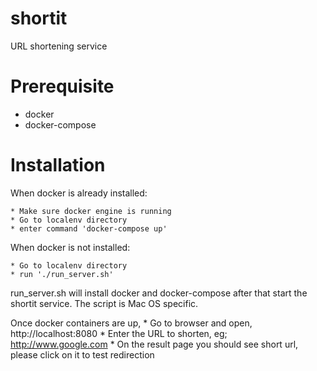 # shortit
URL shortening service
# Prerequisite
* docker
* docker-compose


# Installation
When docker is already installed:

    * Make sure docker engine is running
    * Go to localenv directory
    * enter command 'docker-compose up'
    
When docker is not installed:

    * Go to localenv directory
    * run './run_server.sh'
    
run_server.sh will install docker and docker-compose after that start the shortit service. The script is Mac OS specific.

  Once docker containers are up,
    * Go to browser and open, http://localhost:8080
    * Enter the URL to shorten, eg; http://www.google.com
    * On the result page you should see short url, please click on it to test redirection
